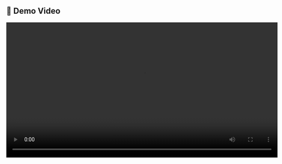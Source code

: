 ## 🎥 Demo Video

<p align="center">
  <video width="720" controls>
    <source src="video.mp4" type="video/mp4">
    Your browser does not support the video tag.
  </video>
</p>
